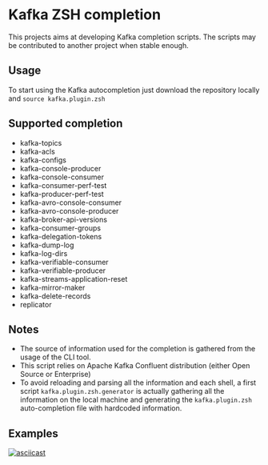 # Kafka ZSH completion 
This projects aims at developing Kafka completion scripts. The scripts may be contributed to another project when stable enough.

## Usage

To start using the Kafka autocompletion just download the repository locally and `source kafka.plugin.zsh` 

## Supported completion

- kafka-topics
- kafka-acls
- kafka-configs
- kafka-console-producer
- kafka-console-consumer
- kafka-consumer-perf-test
- kafka-producer-perf-test
- kafka-avro-console-consumer
- kafka-avro-console-producer
- kafka-broker-api-versions
- kafka-consumer-groups
- kafka-delegation-tokens
- kafka-dump-log
- kafka-log-dirs
- kafka-verifiable-consumer
- kafka-verifiable-producer
- kafka-streams-application-reset
- kafka-mirror-maker
- kafka-delete-records
- replicator

## Notes

- The source of information used for the completion is gathered from the usage of the CLI tool. 
- This script relies on Apache Kafka Confluent distribution (either Open Source or Enterprise)
- To avoid reloading and parsing all the information and each shell, a first script `kafka.plugin.zsh.generator` is actually gathering all the information on the local machine and generating the `kafka.plugin.zsh` auto-completion file with hardcoded information. 

## Examples

[![asciicast](https://asciinema.org/a/TenI5dsznpLp8XM4HTsjiJYGA.png)](https://asciinema.org/a/TenI5dsznpLp8XM4HTsjiJYGA)
